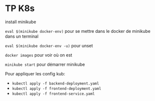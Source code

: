 # TP K8s

install minikube

`eval $(minikube docker-env)` pour se mettre dans le docker de minikube dans un terminal

`eval $(minikube docker-env -u)` pour unset

`docker images` pour voir où on est

`minikube start` pour démarrer minikube

Pour appliquer les config kub:

- `kubectl apply -f backend-deployment.yaml`
- `kubectl apply -f frontend-deployment.yaml`
- `kubectl apply -f frontend-service.yaml`
